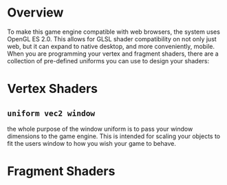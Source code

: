 # Overview

To make this game engine compatible with web browsers, the system uses OpenGL ES 2.0. This allows for GLSL shader compatibility on not only just web, but it can expand to native desktop, and more conveniently, mobile. When you are programming your vertex and fragment shaders, there are a collection of pre-defined uniforms you can use to design your shaders:

# Vertex Shaders

## `uniform vec2 window`

the whole purpose of the window uniform is to pass your window dimensions to the game engine. This is intended for scaling your objects to fit the users window to how you wish your game to behave.

# Fragment Shaders